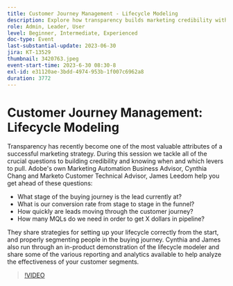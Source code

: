 ```yaml
---
title: Customer Journey Management - Lifecycle Modeling
description: Explore how transparency builds marketing credibility with Cynthia Chang and James Leedom as they share strategies for lifecycle setup, journey segmentation, and demonstrate Marketo Engage's lifecycle modeler, reporting, and analytics tools.
role: Admin, Leader, User
level: Beginner, Intermediate, Experienced
doc-type: Event
last-substantial-update: 2023-06-30
jira: KT-13529
thumbnail: 3420763.jpeg
event-start-time: 2023-6-30 08:30-8
exl-id: e31120ae-3bdd-4974-953b-1f007c6962a8
duration: 3772
---
```

# Customer Journey Management: Lifecycle Modeling

Transparency has recently become one of the most valuable attributes of a successful marketing strategy. During this session we tackle all of the crucial questions to building credibility and knowing when and which levers to pull. Adobe's own Marketing Automation Business Advisor, Cynthia Chang and Marketo Customer Technical Advisor, James Leedom help you get ahead of these questions:

* What stage of the buying journey is the lead currently at?
* What is our conversion rate from stage to stage in the funnel?
* How quickly are leads moving through the customer journey?
* How many MQLs do we need in order to get X dollars in pipeline?

They share strategies for setting up your lifecycle correctly from the start, and properly segmenting people in the buying journey. Cynthia and James also run through an in-product demonstration of the lifecycle modeler and share some of the various reporting and analytics available to help analyze the effectiveness of your customer segments.

>[!VIDEO](https://video.tv.adobe.com/v/3420763/?learn=on)
